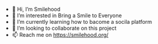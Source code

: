- 👋 Hi, I’m Smilehood
- 👀 I’m interested in Bring a Smile to Everyone
- 🌱 I’m currently learning how to bacome a socila platform
- 💞️ I’m looking to collaborate on this project
- 📫 Reach me on https://smilehood.org/
